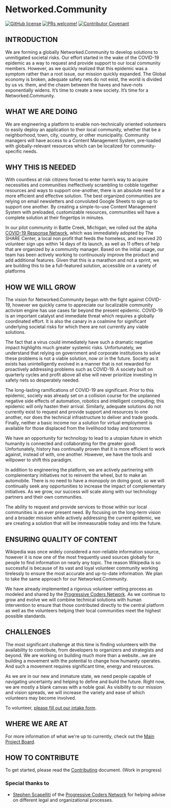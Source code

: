 # Networked.Community

[![GitHub license](https://img.shields.io/github/license/Vertical-OSS/covid-response-network)](https://github.com/Vertical-OSS/covid-response-network/blob/master/LICENSE) [![PRs welcome!](https://img.shields.io/badge/PRs-welcome-brightgreen.svg)](./CONTRIBUTING.md) [![Contributor Covenant](https://img.shields.io/badge/Contributor%20Covenant-v2.0%20adopted-ff69b4.svg)](./CODE_OF_CONDUCT.md) 


## INTRODUCTION

We are forming a globally Networked.Community to develop solutions to unmitigated societal risks. Our effort started in the wake of the COVID-19 epidemic as a way to request and provide support to our local community members. However, as we quickly realized that this epidemic was a symptom rather than a root issue, our mission quickly expanded. The Global economy is broken, adequate safety nets do not exist, the world is divided by us vs. them, and the chasm between the haves and have-nots exponentially widens. It’s time to create a new society. It’s time for a Networked.Community.

## WHAT WE ARE DOING

We are engineering a platform to enable non-technically oriented volunteers to easily deploy an application to their local community, whether that be a neighborhood, town, city, country, or other municipality. Community managers will have access to a Content Management System, pre-loaded with globally-relevant resources which can be localized for community-specific needs.

## WHY THIS IS NEEDED

With countless at risk citizens forced to enter harm’s way to acquire necessities and communities ineffectively scrambling to cobble together resources and ways to support one-another, there is an absolute need for a more efficient and effective solution. The best organized communities are relying on email newsletters and convoluted Google Sheets to sign up to support one another. By creating a simple-to-use Content Management System with preloaded, customizable resources, communities will have a complete solution at their fingertips in minutes.

In our pilot community in Battle Creek, Michigan, we rolled out the alpha [COVID-19 Response Network](https://web.archive.org/web/20200322134330/http://battlecreek.covidresponse.net/), which was immediately adopted by The SHARE Center, a local non profit that feeds the homeless, and received 20 volunteer sign ups within 14 days of its launch, as well as 11 offers of help that are organized by a community manager. Based on the initial usage, our team has been actively working to continuously improve the product and add additional features. Given that this is a marathon and not a sprint, we are building this to be a full-featured solution, accessible on a variety of platforms

## HOW WE WILL GROW

The vision for Networked.Community began with the fight against COVID-19, however we quickly came to appreciate our localizable community activism engine has use cases far beyond the present epidemic. COVID-19 is an important catalyst and immediate threat which requires a globally coordinated effort. It is also the canary in a coalmine for significant underlying societal risks for which there are not currently any viable solutions. 

The fact that a virus could immediately have such a dramatic negative impact highlights much greater systemic risks. Unfortunately, we understand that relying on government and corporate institutions to solve these problems is not a viable solution, now or in the future. Society as it exists has unintelligently evolved in a manner that is not rewarded for proactively addressing problems such as COVID-19. A society built on quarterly cycles and profit above all else will never prioritize investing in safety nets so desperately needed.

The long-lasting ramifications of COVID-19 are significant. Prior to this epidemic, society was already set on a collision course for the unplanned negative side effects of automation, robotics and intelligent computing; this epidemic will only hasten their arrival. Similarly, adequate solutions do not currently exist to request and provide support and resources to one another, nor does the technical infrastructure to deliver and trade goods. Finally, neither a basic income nor a solution for virtual employment is available for those displaced from the livelihood today and tomorrow. 

We have an opportunity for technology to lead to a utopian future in which humanity is connected and collaborating for the greater good. Unfortunately, history has continually proven that it is more efficient to work against, instead of with, one another. However, we have the tools and willpower to shift this paradigm. 

In addition to engineering the platform, we are actively partnering with complementary initiatives not to reinvent the wheel, but to make an automobile. There is no need to have a monopoly on doing good, so we will continually seek any opportunities to increase the impact of complementary initiatives. As we grow, our success will scale along with our technology partners and their own communities.

The ability to request and provide services to those within our local communities is an ever present need. By focusing on the long-term vision and a broader mission while actively addressing the current epidemic, we are creating a solution that will be immeasurable today and into the future.

## ENSURING QUALITY OF CONTENT

Wikipedia was once widely considered a non-reliable information source, however it is now one of the most frequently used sources globally for people to find information on nearly any topic. The reason Wikipedia is so successful is because of its vast and loyal volunteer community working tirelessly to ensure the most accurate and up-to-date information. We plan to take the same approach for our Networked.Community.

We have already implemented a rigorous volunteer vetting process as modeled and shared by the [Progressive Coders Network](https://progcode.org/). As we continue to grow and evolve we will combine technical solutions with human intervention to ensure that those contributed directly to the central platform as well as the volunteers helping their local communities meet the highest possible standards. 

## CHALLENGES

The most significant challenge at this time is finding volunteers with the availability to contribute, from developers to organizers and strategists and beyond. We are working on building much more than a website...we are building a movement with the potential to change how humanity operates. And such a movement requires significant time, energy and resources.

As we are in our new and immature state, we need people capable of navigating uncertainty and helping to define and build the future. Right now, we are mostly a blank canvas with a noble goal. As visibility to our mission and vision spreads, we will increase the variety and ease of which volunteers may become involved.

To volunteer, [please fill out our intake form](https://thecure.to/Selfishness).

## WHERE WE ARE AT

For more information of what we're up to currently, check out the [Main Project Board](https://github.com/orgs/networked-community/projects/1).

## HOW TO CONTRIBUTE

To get started, please read the [Contributing](https://github.com/Networked-Community/networked-community/blob/master/CONTRIBUTING.md) document. (Work in progress)

### Special thanks to

- [Stephen Scapelliti](https://www.linkedin.com/in/stephen-scapelliti/) of the [Progressive Coders Network](https://progcode.org/) for helping advise on different legal and organizational processes.
